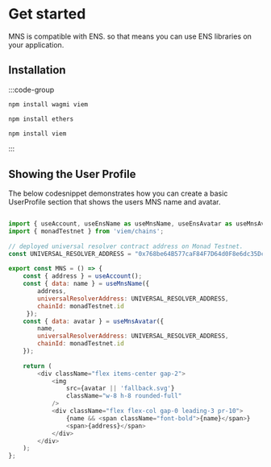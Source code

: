 # Get started

MNS is compatible with ENS. so that means you can use ENS libraries on your application.

## Installation

:::code-group
 
```bash [Wagmi]
npm install wagmi viem
```
 
```bash  [Ethers]
npm install ethers
```

```bash  [Viem]
npm install viem
```

:::

## Showing the User Profile

The below codesnippet demonstrates how you can create a basic UserProfile section that shows the users MNS name and avatar.

```js [Wagmi]

import { useAccount, useEnsName as useMnsName, useEnsAvatar as useMnsAvatar } from 'wagmi';
import { monadTestnet } from 'viem/chains';
 
// deployed universal resolver contract address on Monad Testnet.  
const UNIVERSAL_RESOLVER_ADDRESS = "0x768be64B577caF84F7D64d0F8e6dc35Dc4737A65"; 
 
export const MNS = () => {
    const { address } = useAccount();
    const { data: name } = useMnsName({ 
        address,
        universalResolverAddress: UNIVERSAL_RESOLVER_ADDRESS,
        chainId: monadTestnet.id
     });
    const { data: avatar } = useMnsAvatar({ 
        name,
        universalResolverAddress: UNIVERSAL_RESOLVER_ADDRESS,
        chainId: monadTestnet.id
    });
 
    return (
        <div className="flex items-center gap-2">
            <img
                src={avatar || 'fallback.svg'}
                className="w-8 h-8 rounded-full"
            />
            <div className="flex flex-col gap-0 leading-3 pr-10">
                {name && <span className="font-bold">{name}</span>}
                <span>{address}</span>
            </div>
        </div>
    );
};

```
